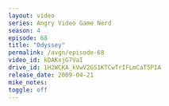 ```yaml
---
layout: video
series: Angry Video Game Nerd
season: 4
episode: 68
title: "Odyssey"
permalink: /avgn/episode-68
video_id: kDAKxjG7VaI
drive_id: 1H2WCKA_kVwV2GS1KTCwTrIFLmCaT5PIA
release_date: 2009-04-21
mike_notes:
toggle: off
---
```

